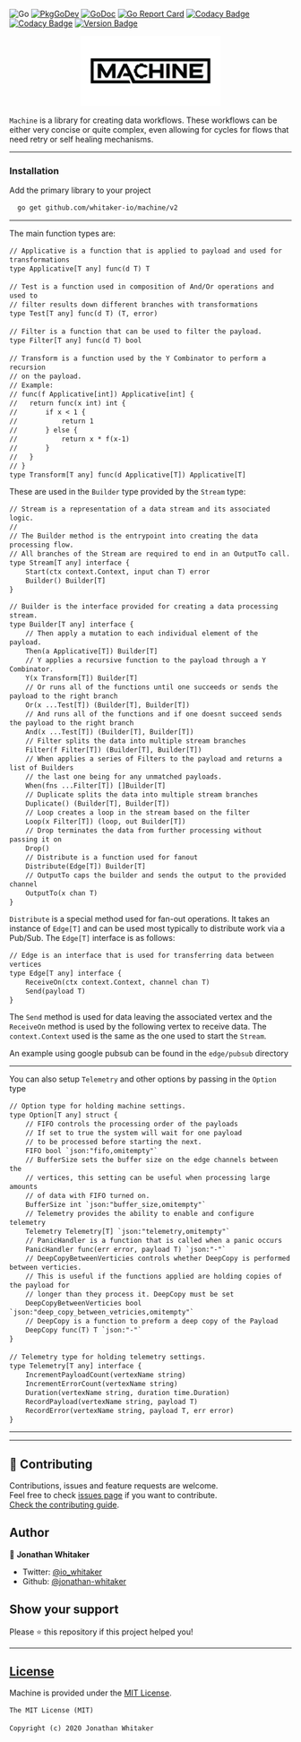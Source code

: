 ![Go](https://github.com/whitaker-io/machine/workflows/Go/badge.svg?branch=master)
[![PkgGoDev](https://pkg.go.dev/badge/github.com/whitaker-io/machine)](https://pkg.go.dev/github.com/whitaker-io/machine)
[![GoDoc](https://godoc.org/github.com/whitaker-io/machine?status.svg)](https://godoc.org/github.com/whitaker-io/machine)
[![Go Report Card](https://goreportcard.com/badge/github.com/whitaker-io/machine)](https://goreportcard.com/report/github.com/whitaker-io/machine)
[![Codacy Badge](https://app.codacy.com/project/badge/Grade/aa8efa7beb3f4e66a5dc0247e25557b5)](https://www.codacy.com?utm_source=github.com&amp;utm_medium=referral&amp;utm_content=whitaker-io/machine&amp;utm_campaign=Badge_Grade)
[![Codacy Badge](https://app.codacy.com/project/badge/Coverage/aa8efa7beb3f4e66a5dc0247e25557b5)](https://www.codacy.com?utm_source=github.com&utm_medium=referral&utm_content=whitaker-io/machine&utm_campaign=Badge_Coverage)
[![Version Badge](https://img.shields.io/github/v/tag/whitaker-io/machine)](https://img.shields.io/github/v/tag/whitaker-io/machine)

<p align="center">
    <img alt="Machine" height="125" src="https://raw.githubusercontent.com/whitaker-io/machine/master/docs/static/Black-No-BG.png">
</p>

`Machine` is a library for creating data workflows. These workflows can be either very concise or quite complex, even allowing for cycles for flows that need retry or self healing mechanisms.



------

### **Installation**

Add the primary library to your project
```bash
  go get github.com/whitaker-io/machine/v2
```

------

The main function types are:

```golang
// Applicative is a function that is applied to payload and used for transformations
type Applicative[T any] func(d T) T

// Test is a function used in composition of And/Or operations and used to
// filter results down different branches with transformations
type Test[T any] func(d T) (T, error)

// Filter is a function that can be used to filter the payload.
type Filter[T any] func(d T) bool

// Transform is a function used by the Y Combinator to perform a recursion
// on the payload.
// Example:
// func(f Applicative[int]) Applicative[int] {
// 	 return func(x int) int {
// 		 if x < 1 {
// 			 return 1
// 		 } else {
// 			 return x * f(x-1)
// 		 }
// 	 }
// }
type Transform[T any] func(d Applicative[T]) Applicative[T]

```

These are used in the `Builder` type provided by the `Stream` type:


```golang
// Stream is a representation of a data stream and its associated logic.
//
// The Builder method is the entrypoint into creating the data processing flow.
// All branches of the Stream are required to end in an OutputTo call.
type Stream[T any] interface {
	Start(ctx context.Context, input chan T) error
	Builder() Builder[T]
}
```

```golang
// Builder is the interface provided for creating a data processing stream.
type Builder[T any] interface {
	// Then apply a mutation to each individual element of the payload.
	Then(a Applicative[T]) Builder[T]
	// Y applies a recursive function to the payload through a Y Combinator.
	Y(x Transform[T]) Builder[T]
	// Or runs all of the functions until one succeeds or sends the payload to the right branch
	Or(x ...Test[T]) (Builder[T], Builder[T])
	// And runs all of the functions and if one doesnt succeed sends the payload to the right branch
	And(x ...Test[T]) (Builder[T], Builder[T])
	// Filter splits the data into multiple stream branches
	Filter(f Filter[T]) (Builder[T], Builder[T])
	// When applies a series of Filters to the payload and returns a list of Builders
	// the last one being for any unmatched payloads.
	When(fns ...Filter[T]) []Builder[T]
	// Duplicate splits the data into multiple stream branches
	Duplicate() (Builder[T], Builder[T])
	// Loop creates a loop in the stream based on the filter
	Loop(x Filter[T]) (loop, out Builder[T])
	// Drop terminates the data from further processing without passing it on
	Drop()
	// Distribute is a function used for fanout
	Distribute(Edge[T]) Builder[T]
	// OutputTo caps the builder and sends the output to the provided channel
	OutputTo(x chan T)
}
```

`Distribute` is a special method used for fan-out operations. It takes an instance of `Edge[T]` and can be used most typically to distribute work via a Pub/Sub. The `Edge[T]` interface is as follows:

```golang
// Edge is an interface that is used for transferring data between vertices
type Edge[T any] interface {
	ReceiveOn(ctx context.Context, channel chan T)
	Send(payload T)
}
```

The `Send` method is used for data leaving the associated vertex and the `ReceiveOn` method is used by the following vertex to receive data. The `context.Context` used is the same as the one used to start the `Stream`.

An example using google pubsub can be found in the `edge/pubsub` directory

------

You can also setup `Telemetry` and other options by passing in the `Option` type

```golang
// Option type for holding machine settings.
type Option[T any] struct {
	// FIFO controls the processing order of the payloads
	// If set to true the system will wait for one payload
	// to be processed before starting the next.
	FIFO bool `json:"fifo,omitempty"`
	// BufferSize sets the buffer size on the edge channels between the
	// vertices, this setting can be useful when processing large amounts
	// of data with FIFO turned on.
	BufferSize int `json:"buffer_size,omitempty"`
	// Telemetry provides the ability to enable and configure telemetry
	Telemetry Telemetry[T] `json:"telemetry,omitempty"`
	// PanicHandler is a function that is called when a panic occurs
	PanicHandler func(err error, payload T) `json:"-"`
	// DeepCopyBetweenVerticies controls whether DeepCopy is performed between verticies.
	// This is useful if the functions applied are holding copies of the payload for
	// longer than they process it. DeepCopy must be set
	DeepCopyBetweenVerticies bool `json:"deep_copy_between_vetricies,omitempty"`
	// DeepCopy is a function to preform a deep copy of the Payload
	DeepCopy func(T) T `json:"-"`
}

// Telemetry type for holding telemetry settings.
type Telemetry[T any] interface {
	IncrementPayloadCount(vertexName string)
	IncrementErrorCount(vertexName string)
	Duration(vertexName string, duration time.Duration)
	RecordPayload(vertexName string, payload T)
	RecordError(vertexName string, payload T, err error)
}
```

------

***
## 🤝 Contributing

Contributions, issues and feature requests are welcome.<br />
Feel free to check [issues page](https://github.com/whitaker-io/machine/issues) if you want to contribute.<br />
[Check the contributing guide](./CONTRIBUTING.md).<br />

## Author

👤 **Jonathan Whitaker**

- Twitter: [@io_whitaker](https://twitter.com/io_whitaker)
- Github: [@jonathan-whitaker](https://github.com/jonathan-whitaker)

## Show your support

Please ⭐️ this repository if this project helped you!

***
## [License](#license)

Machine is provided under the [MIT License](https://github.com/whitaker-io/machine/blob/master/LICENSE).

```text
The MIT License (MIT)

Copyright (c) 2020 Jonathan Whitaker
```

